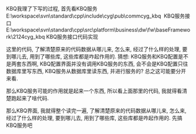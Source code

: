 KBQ我理了下写的过程, 首先看KBQ服务
E:\workspace\svn\standard\cpp\include\cyg\pub\commcyg_kbq  KBQ服务接口
E:\workspace\svn\standard\cpp\src\platform\business\dw\fw\baseFramework\2124cyg_kbq KBQ服务接口代码实现

这里的代码, 了解清楚原来的代码数据从哪儿来, 怎么来, 经过了什么样的处理, 要到哪儿去, 用到了哪些库, 这些库都是咋起作用的.
猜想: KBQ服务和KBQ配置是不是两套东西啊, KBQ配置界面并没有调用KBQ服务的东西, 会不会是KBQ配置只往数据库里写东西, KBQ服务从数据库里读东西, 并进行服务的? 总之这可能要分开来看.

那么KBQ服务可能的作用就是起来一个东西, 所以看上面那里的代码, 我就得看清楚跑起来了啥代码.

那么KBQ界面, 我就得整个读完一遍, 了解清楚原来的代码数据从哪儿来, 怎么来, 经过了什么样的处理, 要到哪儿去, 用到了哪些库, 这些库都是咋起作用的. 先搞KBQ服务吧